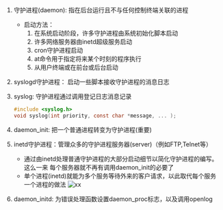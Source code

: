 1. 守护进程(daemon): 指在后台运行且不与任何控制终端关联的进程
    - 启动方法：
        1. 在系统启动阶段，许多守护进程由系统初始化脚本启动
        2. 许多网络服务器由inetd超级服务启动
        3. cron守护进程启动
        4. at命令用于指定将来某个时刻的程序执行
        5. 从用户终端或在前台或后台启动

2. syslogd守护进程： 启动一些脚本接收守护进程的消息日志
3. syslog: 守护进程通过调用登记日志消息记录
    ```c
    #include <syslog.h>
    void syslog(int priority, const char *message, ... );
    ```
4. daemon_init: 把一个普通进程转变为守护进程(重要)
5. inetd守护进程：管理众多的守护进程服务器(server)（例如FTP,Telnet等）
    - 通过由inetd处理普通守护进程的大部分启动细节以简化守护进程的编写。这么一来
    每个服务器就不再有调用daemon_init的必要了
    - 单个进程(inetd)就能为多个服务等待外来的客户请求，以此取代每个服务一个进程的做法
    ![xx](https://github.com/tomming233/unplearning/raw/master/notes/images/WX20190126-095511@2x.png)
6. daemon_initd: 为错误处理函数设置daemon_proc标志，以及调用openlog
